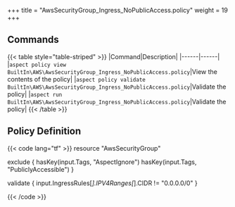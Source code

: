 +++
title = "AwsSecurityGroup_Ingress_NoPublicAccess.policy"
weight = 19
+++

## Commands

{{< table style="table-striped" >}}
|Command|Description|
|------|------|
|`aspect policy view BuiltIn\AWS\AwsSecurityGroup_Ingress_NoPublicAccess.policy`|View the contents of the policy|
|`aspect policy validate BuiltIn\AWS\AwsSecurityGroup_Ingress_NoPublicAccess.policy`|Validate the policy|
|`aspect run BuiltIn\AWS\AwsSecurityGroup_Ingress_NoPublicAccess.policy`|Validate the policy|
{{< /table >}}

## Policy Definition
{{< code lang="tf" >}}
resource "AwsSecurityGroup"

exclude {
    hasKey(input.Tags, "AspectIgnore")
    hasKey(input.Tags, "PubliclyAccessible")
}

validate {
    input.IngressRules[_].IPV4Ranges[_].CIDR != "0.0.0.0/0"
}

{{< /code >}}

